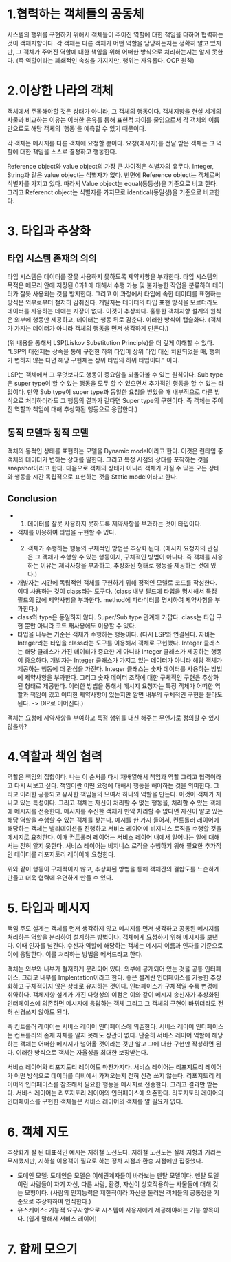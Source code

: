 # 1.협력하는 객체들의 공동체
시스템의 행위를 구현하기 위해서 객체들이 주어진 역할에 대한 책임을 다하며 협력하는 것이 객체지향이다. 각 객체는 다른 객체가 어떤 역할을 담당하는지는 정확히 알고 있지만, 그 객체가 주어진 역할에 대한 책임을 위해 어떠한 방식으로 처리하는지는 알지 못한다. (즉 역할이라는 폐쇄적인 속성을 가지지만, 행위는 자유롭다. OCP 원칙)

# 2.이상한 나라의 객체
객체에서 주목해야할 것은 상태가 아니라, 그 객체의 행동이다. 객체지향을 현실 세계의 사물과 비교하는 이유는 이러한 은유를 통해 표현적 차이를 줄임으로서 각 객체의 이름만으로도 해당 객체의 '행동'을 예측할 수 있기 때문이다.

각 객체는 메시지를 다른 객체에 요청할 뿐이다. 요청(메시지)를 전달 받은 객체는 그 역할에 대한 책임을 스스로 결정하고 행동한다. 

Reference object와 value object의 가장 큰 차이점은 식별자의 유무다. Integer, String과 같은 value object는 식별자가 없다. 반면에 Reference object는 객체로써 식별자를 가지고 있다. 따라서 Value object는 equal(동등성)을 기준으로 비교 한다. 그리고 Referenct object는 식별자를 가지므로 identical(동일성)을 기준으로 비교한다.

# 3. 타입과 추상화
## 타입 시스템 존재의 의의
타입 시스템은 데이터를 잘못 사용하지 못하도록 제약사항을 부과한다. 타입 시스템의 목적은 메모리 안에 저장된 0과1 에 대해서 수행 가능 및 불가능한 작업을 분류하여 데이터가 잘못 사용되는 것을 방지한다. 그리고 이 과정에서 타입에 속한 데이터를 표현하는 방식은 외부로부터 철저히 감춰진다. 개발자는 데이터의 타입 표현 방식을 모르더라도 데이터를 사용하는 데에는 지장이 없다. 이것이 추상화다. 훌륭한 객체지향 설계의 원칙은 외부에 행동만 제공하고, 데이터는 행동 뒤로 감춘다. 이러한 방식이 캡슐화다. (객체가 가지는 데이터가 아니라 객체의 행동을 먼저 생각하게 만든다.)

(위 내용을 통해서 LSP(Liskov Substitution Principle)을 더 깊게 이해할 수 있다. "LSP의 대전제는 상속을 통해 구현한 하위 타입이 상위 타입 대신 치환되었을 때, 행위가 변하지 않는 다면 해당 구현체는 상위 타입의 하위 타입이다." 이다. 

LSP는 객체에서 그 무엇보다도 행동이 중요함을 되돌아볼 수 있는 원칙이다. Sub type은 super type이 할 수 있는 행동을 모두 할 수 있으면서 추가적인 행동을 할 수 있는 타입이다. 만약 Sub type이 super type과 동일한 요청을 받았을 때 내부적으로 다른 방식으로 처리하더라도 그 행동의 결과가 같다면 Super type의 구현이다. 즉 객체는 주어진 역할과 책임에 대해 추상화된 행동으로 응답한다.)

## 동적 모델과 정적 모델
객체의 동적인 상태를 표현하는 모델을 Dynamic model이라고 한다. 이것은 런타임 중 객체의 데이터가 변하는 상태를 말한다. 그리고 특정 시점의 상태를 포착하는 것을 snapshot이라고 한다. 다음으로 객체의 상태가 아니라 객체가 가질 수 있는 모든 상태와 행동을 시간 독립적으로 표현하는 것을 Static model이라고 한다.

## Conclusion
- 1. 데이터를 잘못 사용하지 못하도록 제약사항을 부과하는 것이 타입이다.
- 객체를 이용하여 타입을 구현할 수 있다.
- 2. 객체가 수행하는 행동의 구체적인 방법은 추상화 된다. (메시지 요청자의 관심은 그 객체가 수행할 수 있는 행동이지, 구체적인 방법이 아니다. 즉 객체를 사용하는 이유는 제약사항을 부과하고, 추상화된 형태로 행동을 제공하는 것에 있다.)
- 개발자는 시간에 독립적인 객체를 구현하기 위해 정적인 모델로 코드를 작성한다. 이때 사용하는 것이 class라는 도구다. (class 내부 필드에 타입을 명시해서 특정 필드의 값에 제약사항을 부과한다. method에 파라미터를 명시하여 제약사항을 부과한다.)
- class와 type은 동일하지 않다. Super/Sub type 관계에 가깝다. class는 타입 구현 뿐만 아니라 코드 재사용에도 이용할 수 있다.
- 타입을 나누는 기준은 객체가 수행하는 행동이다. (다시 LSP와 연결된다. 자바는 Integer라는 타입을 class라는 도구를 이용해서 객체로 구현했다. Integer 클래스는 해당 클래스가 가진 데이터가 중요한 게 아니라 Integer 클래스가 제공하는 행동이 중요하다. 개발자는 Integer 클래스가 가지고 있는 데이터가 아니라 해당 객체가 제공하는 행동에 더 관심을 가진다. Integer 클래스는 숫자 데이터를 사용하는 방법에 제약사항을 부과한다. 그리고 숫자 데이터 조작에 대한 구체적인 구현은 추상화된 형태로 제공한다. 이러한 방법을 통해서 메시지 요청자는 특정 객체가 어떠한 역할과 책임이 있고 어떠한 제약사항이 있는지만 알면 내부의 구체적인 구현을 몰라도 된다. -> DIP로 이어진다.)


객체는 요청에 제약사항을 부여하고 특정 행위를 대신 해주는 무언가로 정의할 수 있지 않을까?

# 4.역할과 책임 협력
역할은 책임의 집합이다. 나는 이 순서를 다시 재배열해서 책임과 역할 그리고 협력이라고 다시 써보고 싶다.
책임이란 어떤 요청에 대해서 행동을 해야하는 것을 의미한다. 그리고 이러한 공통되고 유사한 책임들의 모여서 하나의 역할을 만든다.
이것이 객체가 지니고 있는 특성이다. 그리고 객체는 자신이 처리할 수 없는 행동을, 처리할 수 있는 객체에 메시지를 전송한다. 메시지를 수신한 객체가
만약 처리할 수 없다면 자신이 알고 있는 해당 역할을 수행할 수 있는 객체를 찾는다. 예시를 한 가지 들어서, 컨트롤러 레이어에 해당하는 객체는 밸리데이션을 진행하고
서비스 레이어에 비지니스 로직을 수행할 것을 메시지로 요청한다. 이때 컨트롤러 레이어는 서비스 레이어 내에서 일어나는 일에 대해서는 전혀 알지 못한다.
서비스 레이어는 비지니스 로직을 수행하기 위해 필요한 추가적인 데이터를 리포지토리 레이어에 요청한다. 

위와 같이 행동이 구체적이지 않고, 추상화된 방법을 통해 객체간의 결합도를 느슨하게 만들고 더욱 협력에 유연하게 만들 수 있다.


# 5. 타입과 메시지
책임 주도 설계는 객체를 먼저 생각하지 않고 메시지를 먼저 생각하고 공통된 메시지를 처리하는 역할을 분리하여 설계하는 방법이다.
객체에게 요청하기 위해 메시지를 보낸다. 이때 인자를 넘긴다. 수신자 역할에 해당하는 객체는 메시지 이름과 인자를 기준으로 이에 응답한다.
이를 처리하는 방법을 메서드라고 한다.

객체는 외부와 내부가 철저하게 분리되어 있다. 외부에 공개되어 있는 것을 공통 인터페이스, 그리고 내부를 Implentation이라고 한다. 
좋은 설계란 인터페이스를 가능한 추상화하고 구체적이지 않은 상태로 유지하는 것이다. 인터페이스가 구체적일 수록 변경에 취약하다.
객체지향 설계가 가진 다형성의 이점은 이와 같이 메시지 송신자가 추상화된 인터페이스에 의존하면 메시지에 응답하는 객체 그리고 그 객체의 구현이 바뀌더라도 전혀 신경쓰지 않아도 된다.

즉 컨트롤러 레이어는 서비스 레이어 인터페이스에 의존한다. 서비스 레이어 인터페이스는 컨트롤러의 존재 자체를 알지 못해도 상관이 없다.
단순히 서비스 레이어 역할에 해당하는 객체는 어떠한 메시지가 넘어올 것이라는 것만 알고 그에 대한 구현만 작성하면 된다.
이러한 방식으로 객체는 자율성을 최대한 보장받는다.

서비스 레이어와 리포지토리 레이어도 마찬가지다. 서비스 레이어는 리포지토리 레이어가 어떤 방식으로 데이터를 디비에서 가져오는지 전혀 신경 쓰지 않는다.
리포지토리 레이어의 인터페이스를 참조해서 필요한 행동을 메시지로 전송한다. 그리고 결과만 받는다. 서비스 레이어는 리포지토리 레이어의 인터페이스에 의존한다.
리포지토리 레이어의 인터페이스를 구현한 객체들은 서비스 레이어의 객체를 알 필요가 없다. 

# 6. 객체 지도
추상화가 잘 된 대표적인 예시는 지하철 노선도다. 지하철 노선도는 실제 지형과 거리는 무시했지만, 지하철 이용객이 필요로 하는 정차 지점과 환승 지점에만 집중했다.

- 도메인 모델: 도메인은 모델은 이해관계자들이 바라보는 멘탈 모델이다. 멘탈 모델이란 사람들이 자기 자신, 다른 사람, 환경, 자신이 상호작용하는 사물들에 대해 갖는 모형이다. (사람의 인지능력은 제한적이라 자신을 둘러싼 객체들의 공통점을 기준으로 추상화하여 인식한다.)
- 유스케이스: 기능적 요구사항으로 시스템이 사용자에게 제공해야하는 기능 항목이다. (쉽게 말해서 서비스 레이어)

# 7. 함께 모으기